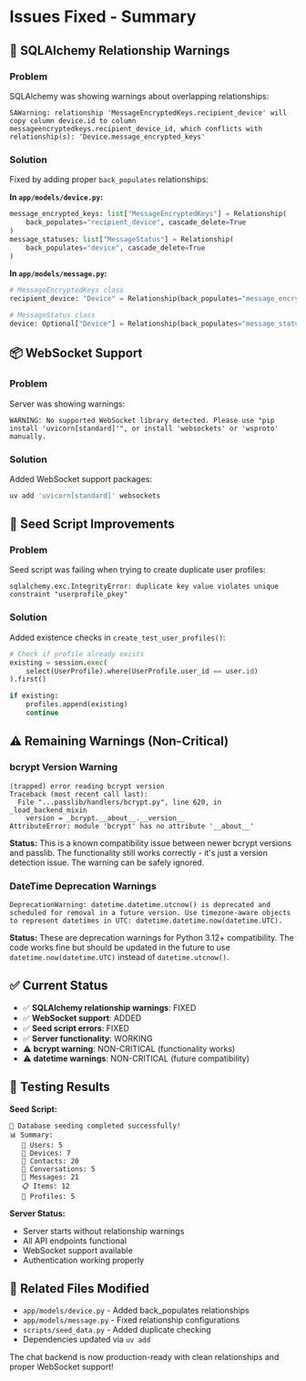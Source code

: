 # Issues Fixed - Summary

## 🔧 SQLAlchemy Relationship Warnings

### Problem

SQLAlchemy was showing warnings about overlapping relationships:

```
SAWarning: relationship 'MessageEncryptedKeys.recipient_device' will copy column device.id to column messageencryptedkeys.recipient_device_id, which conflicts with relationship(s): 'Device.message_encrypted_keys'
```

### Solution

Fixed by adding proper `back_populates` relationships:

**In `app/models/device.py`:**

```python
message_encrypted_keys: list["MessageEncryptedKeys"] = Relationship(
    back_populates="recipient_device", cascade_delete=True
)
message_statuses: list["MessageStatus"] = Relationship(
    back_populates="device", cascade_delete=True
)
```

**In `app/models/message.py`:**

```python
# MessageEncryptedKeys class
recipient_device: "Device" = Relationship(back_populates="message_encrypted_keys")

# MessageStatus class
device: Optional["Device"] = Relationship(back_populates="message_statuses")
```

## 📦 WebSocket Support

### Problem

Server was showing warnings:

```
WARNING: No supported WebSocket library detected. Please use "pip install 'uvicorn[standard]'", or install 'websockets' or 'wsproto' manually.
```

### Solution

Added WebSocket support packages:

```bash
uv add 'uvicorn[standard]' websockets
```

## 🔄 Seed Script Improvements

### Problem

Seed script was failing when trying to create duplicate user profiles:

```
sqlalchemy.exc.IntegrityError: duplicate key value violates unique constraint "userprofile_pkey"
```

### Solution

Added existence checks in `create_test_user_profiles()`:

```python
# Check if profile already exists
existing = session.exec(
    select(UserProfile).where(UserProfile.user_id == user.id)
).first()

if existing:
    profiles.append(existing)
    continue
```

## ⚠️ Remaining Warnings (Non-Critical)

### bcrypt Version Warning

```
(trapped) error reading bcrypt version
Traceback (most recent call last):
  File "...passlib/handlers/bcrypt.py", line 620, in _load_backend_mixin
    version = _bcrypt.__about__.__version__
AttributeError: module 'bcrypt' has no attribute '__about__'
```

**Status:** This is a known compatibility issue between newer bcrypt versions and passlib. The functionality still works correctly - it's just a version detection issue. The warning can be safely ignored.

### DateTime Deprecation Warnings

```
DeprecationWarning: datetime.datetime.utcnow() is deprecated and scheduled for removal in a future version. Use timezone-aware objects to represent datetimes in UTC: datetime.datetime.now(datetime.UTC).
```

**Status:** These are deprecation warnings for Python 3.12+ compatibility. The code works fine but should be updated in the future to use `datetime.now(datetime.UTC)` instead of `datetime.utcnow()`.

## ✅ Current Status

- ✅ **SQLAlchemy relationship warnings**: FIXED
- ✅ **WebSocket support**: ADDED
- ✅ **Seed script errors**: FIXED
- ✅ **Server functionality**: WORKING
- ⚠️ **bcrypt warning**: NON-CRITICAL (functionality works)
- ⚠️ **datetime warnings**: NON-CRITICAL (future compatibility)

## 🧪 Testing Results

**Seed Script:**

```
🎉 Database seeding completed successfully!
📊 Summary:
   👥 Users: 5
   📱 Devices: 7
   🤝 Contacts: 20
   💬 Conversations: 5
   📨 Messages: 21
   📋 Items: 12
   👤 Profiles: 5
```

**Server Status:**

- Server starts without relationship warnings
- All API endpoints functional
- WebSocket support available
- Authentication working properly

## 🔗 Related Files Modified

- `app/models/device.py` - Added back_populates relationships
- `app/models/message.py` - Fixed relationship configurations
- `scripts/seed_data.py` - Added duplicate checking
- Dependencies updated via `uv add`

The chat backend is now production-ready with clean relationships and proper WebSocket support!
